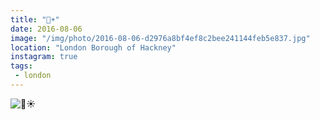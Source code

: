 ```yaml
---
title: "🍻☀️"
date: 2016-08-06
image: "/img/photo/2016-08-06-d2976a8bf4ef8c2bee241144feb5e837.jpg"
location: "London Borough of Hackney"
instagram: true
tags:
 - london
---
```


![🍻☀️](/img/photo/2016-08-06-d2976a8bf4ef8c2bee241144feb5e837.jpg)
